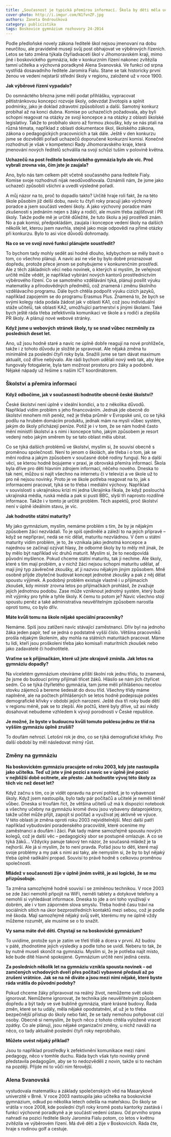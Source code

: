 ```yaml
---
title: „Současnost je typická přemírou informací. Škola by děti měla učit, co s nimi,“ říká budoucí ředitelka gymnázia Alena Svanovská 
cover-photo: http://i.imgur.com/N1fvnZF.jpg
authors: Žaneta Ondroušková
category: publicistika
tags: Boskovice gymnázium rozhovory 24-2014 
---
```


Podle předloňské novely zákona ředitelé škol nejsou jmenovaní na dobu neurčitou, ale pravidelně musejí svůj post obhajovat ve výběrových řízeních. Letos se tato změna týkala čtyřiadvaceti škol v Jihomoravském kraji, mimo jiné i boskovického gymnázia, kde v konkurzním řízení nakonec zvítězila tamní učitelka a výchovná poradkyně Alena Svanovská. Ve funkci od srpna vystřídá dosavadního ředitele Jaromíra Fialu. Stane se tak historicky první ženou ve vedení nejstarší střední školy v regionu, založené už v roce 1900.

**Jak výběrové řízení vypadalo?**

Do osmnáctého března jsme měli podat přihlášku, vypracovat pětistránkovou koncepci rozvoje školy, odevzdat životopis a splnit podmínky, jako je doklad zdravotní způsobilosti a další. Samotný konkurz probíhal až na konci dubna. Komise po uchazečích požadovala, aby byli schopni reagovat na otázky ze svojí koncepce a na otázky z oblasti školské legislativy. Takže to probíhalo skoro až formou zkoušky, kdy se nás ptali na různá témata, například z oblasti dokumentace škol, školského zákona, zákona o pedagogických pracovnících a tak dále. Ještě v den konkurzu jsme se dozvěděli pořadí uchazečů doporučené konkurzní komisí. Konečné rozhodnutí je však v kompetenci Rady Jihomoravského kraje, která jmenování nových ředitelů schválila na svojí schůzi tuším v polovině května.

**Uchazečů na post ředitele boskovického gymnázia bylo ale víc. Proč vybrali zrovna vás, čím jste je zaujala?**

Ano, bylo nás tam celkem pět včetně současného pana ředitele Fialy. Komise svoje rozhodnutí nijak neodůvodňovala. Oznámili nám, že jsme jako uchazeči způsobilí všichni a uvedli výsledné pořadí.

A můj názor na to, proč to dopadlo takto? Určitě hraje roli fakt, že na této škole působím již delší dobu, navíc tu čtyři roky pracuji jako výchovný poradce a jsem součástí vedení školy. A jako výchovný poradce mám zkušenosti s jednáním nejen s žáky a rodiči, ale musím třeba zajišťovat i PR školy. Takže podle mě je určitě důležité, že tuto školu a její prostředí znám. No a pak komisi, předpokládám, zaujala i koncepce vedení školy na dalších několik let, kterou jsem navrhla, stejně jako moje odpovědi na přímé otázky při konkurzu. Bylo to asi více důvodů dohromady. 

**Na co se ve svojí nové funkci plánujete soustředit?**

To bychom tady mohly sedět asi hodně dlouho, kdybychom se měly bavit o tom, co všechno plánuji. A navíc asi ne vše by bylo dobré prozrazovat dopředu, protože přece jenom se pohybujeme v konkurenčním prostředí. Ale z těch základních věcí nebo novinek, o kterých si myslím, že veřejnost určitě může vědět, je například vybírání nových kantorů prostřednictvím výběrového řízení. Co se samotného vzdělávání týká, plánuji posílit výuku matematiky a přírodovědných předmětů, což znamená i změnu školního vzdělávacího programu. Dále bych chtěla podpořit výuku cizích jazyků, například zapojením se do programu Erasmus Plus. Znamená to, že bych se svými kolegy ráda podala žádost jak v oblasti KA1, což jsou individuální stáže učitelů, tak oblasti KA2, umožňující partnerství s jinými školami. Také bych ještě ráda třeba zefektivnila komunikaci ve škole a s rodiči a zlepšila PR školy. A plánuji nové webové stránky.

**Když jsme u webových stránek školy, ty se snad vůbec nezměnily za posledních deset let.**

Ano, už jsou hodně staré a navíc ne úplně dobře reagují na nové prohlížeče, takže i z tohoto důvodu je složité je spravovat. Ale nějaká změna tu minimálně za poslední čtyři roky byla. Snažili jsme se tam dávat maximum aktualit, což dříve nebývalo. Ale rádi bychom udělali nový web tak, aby lépe fungovaly fotogalerie, byla tam možnost prostoru pro žáky a podobně. Nějaké nápady už řešíme s naším ICT koordinátorem.

### Školství a přemíra informací

**Když odbočíme, jak v současnosti hodnotíte obecně české školství?**

České školství není úplně v ideální kondici, a to z několika důvodů. Například vidím problém s jeho financováním. Jednak jde obecně do školství mnohem míň peněz, než je třeba průměr v Evropské unii, co se týká podílu na hrubém domácím produktu, jednak mám na mysli vůbec systém, jakým do školy přicházejí peníze. Potíž je i v tom, že se nám hodně často mění ministři školství a s nimi i koncepce toho, jakým způsobem je resort vedený nebo jakým směrem by se tato oblast měla ubírat. 

Co se týká dalších problémů ve školství, myslím si, že souvisí obecně s proměnou společnosti. Není to jenom o školách, ale třeba i o tom, jak se mění rodina a jakým způsobem v současné době rodiny fungují. No a další věcí, se kterou hodně bojujeme v praxi, je obrovská přemíra informací. Škola byla dříve pro děti hlavním zdrojem informací, něčeho nového. Dneska to tak není, můžou si najít všechno na internetu či v televizi a ve škole už to pro ně nejsou novinky. Proto je ve škole potřeba reagovat na to, jak s informacemi pracovat, týká se to třeba i mediální výchovy. Například v souvislosti s ukrajinskou krizí mi jedna Ukrajinka říkala, že když poslouchá ukrajinská média, ruská média a pak si pustí BBC, slyší tři naprosto rozdílné informace. Takže i v tomto je určitě problém. Těch aspektů, proč školství není v úplně ideálním stavu, je víc.

**Jak hodnotíte státní maturity?**

My jako gymnázium, myslím, nemáme problém s tím, že by je nějakým způsobem žáci nezvládali. To je spíš ojedinělé a záleží to na jejich přípravě – když se nepřipraví, nedá se nic dělat, maturitu nezvládnou. V čem u státní maturity vidím problém, je to, že vznikala jako jednotná koncepce a najednou se začínají ozývat hlasy, že odborné školy by to měly mít jinak, že by mělo být například víc druhů maturit. Myslím si, že to neodpovídá původní myšlence. Pokud chceme státní maturitu, tak ji nechme. Ale školy, které s tím mají problém, a v nichž žáci nejsou schopni maturitu udělat, ať mají jiný typ závěrečné zkoušky, ať ji nazvou nějakým jiným způsobem. Mně osobně přijde zbytečné budovat koncept jednotné zkoušky a pak z něj dělat spoustu výjimek. A podobný problém existuje vlastně i u přijímacích zkoušek, kdy ministr zrovna letos po přijímačkách prohlásil, že zvažuje jejich jednotnou podobu. Zase může vzniknout jednotný systém, který bude mít výjimky pro tyhle a tyhle školy. K čemu to potom je? Navíc všechno stojí spoustu peněz a také administrativa neuvěřitelným způsobem narostla oproti tomu, co bylo dřív.

**Máte kvůli tomu na škole nějaké speciální pracovníky?**

Nemáme. Spíš jsou zatíženi navíc stávající zaměstnanci. Dřív byl na jednoho žáka jeden papír, teď se jedná o podstatně vyšší číslo. Většina pracovníků prošla nějakým školením, aby mohla na státních maturitách pracovat. Máme tu lidi, kteří jsou proškoleni třeba jako komisaři maturitních zkoušek nebo jako zadavatelé či hodnotitelé.

**Vraťme se k přijímačkám, které už jste okrajově zmínila. Jak letos na gymnáziu dopadly?**

Na víceletém gymnázium otevíráme příští školní rok jednu třídu, to znamená, že jsme do budoucí primy přijímali třicet žáků. Hlásilo se nám jich čtyřicet sedm. Co se týká čtyřletého gymnázia, tam jsme měli přihlášenou necelou stovku zájemců a bereme šedesát do dvou tříd. Všechny třídy máme naplněné, ale na počtech přihlášených se letos hodně podepisuje pokles demografické křivky v období jejich narození. Ještě dva tři roky bude dětí v regionu méně, pak se to zlepší. Ale počtů, které byly dříve, už asi nikdy dosahovat nebudeme vzhledem k vývoji porodnosti v České republice.

**Je možné, že byste v budoucnu kvůli tomuto poklesu jednu ze tříd na vyšším gymnáziu úplně zrušili?**

To doufám nehrozí. Letošní rok je dno, co se týká demografické křivky. Pro další období by měl následovat mírný růst. 

### Změny na gymnáziu

**Na boskovickém gymnáziu pracujete od roku 2003, kdy jste nastoupila jako učitelka. Teď už jste v jiné pozici a navíc se v úplně jiné pozici v nejbližší době ocitnete, ale přesto: Jak hodnotíte vývoj této školy za těch víc než deset let?**

Když začnu s tím, co je vidět opravdu na první pohled, je to vybavenost školy. Když jsem nastoupila, bylo tady pár počítačů a učitelé je neměli téměř vůbec. Dneska si troufám říct, že většina učitelů už má k dispozici notebook a všechny učebny na gymnáziu kromě dvou jsou vybaveny dataprojektory, takže učitel může přijít, zapojit si počítač a využívat jej aktivně ve výuce. V této oblasti je změna oproti roku 2003 nejviditelnější. Mezi další patří například vybudování poradenského pracoviště, které oceníme my zaměstnanci a doufám i žáci. Pak tady máme samozřejmě spoustu nových kolegů, což je další věc – pedagogický sbor se postupně omlazuje. A co se týká žáků… Vždycky panuje takový ten názor, že současná mládež je ta nejhorší. Ale já si myslím, že to není pravda. Pořád jsou to děti, které mají svoje problémy a my pak s nimi asi taky, ale nemyslím si, že by to byl nějaký třeba úplně radikální propad. Souvisí to právě hodně s celkovou proměnou společnosti.

**Mládež v současnosti žije v úplně jiném světě, je asi logické, že se mu přizpůsobuje.**

Ta změna samozřejmě hodně souvisí i se zmíněnou technikou. V roce 2003 se zde žáci nemohli připojit na WiFi, neměli tablety a dotykové telefony a nemohli si vyhledávat informace. Dneska to jde a oni toho využívají v dobrém, ale i v tom záporném slova smyslu. Třeba hodně času tráví na sociálních sítích na úkor bezprostředních kontaktů mezi sebou, což je podle mě škoda. Mají samozřejmě nějaký svůj svět, kterému my ne úplně vždy můžeme rozumět, ale musíme se o to snažit.

**Vy sama máte dvě děti. Chystají se na boskovické gymnázium?**

To uvidíme, protože syn je zatím ve třetí třídě a dcera v první. Až budou v páté, zhodnotíme jejich výsledky a podle toho se uvidí. Neberu to tak, že by nutně museli skončit na gymnáziu. Myslím si, že je potřeba najít místo, kde bude dítě hlavně spokojené. Gymnázium určitě není jediná cesta.

**Za posledních několik let na gymnáziu vznikla spousta novinek – od zamčených vchodových dveří přes počítači vybavené předaulí až po zrušení vrátnice. Jak se na ně díváte a jsou mezi nimi nějaké, které byste ráda vrátila do původní podoby?**

Pokud chceme žáky připravovat na reálný život, nemůžeme svět okolo ignorovat. Nemůžeme ignorovat, že technika jde neuvěřitelným způsobem dopředu a být tady ve své bublině gymnázia, staré krásné budovy. Řada změn, které se tu udály, měla nějaké opodstatnění, ať už je to třeba bezpečnější přístup do školy nebo fakt, že se tady nemohou pohybovat cizí osoby. Obecně si nemyslím, že bych něco z tohoto chtěla vyloženě vracet zpátky. Co ale plánuji, jsou nějaké organizační změny, u nichž naváži na něco, co tady aktuálně poslední čtyři roky neprobíhalo.

**Můžete uvést nějaký příklad?**

Jsou to například prostředky k zefektivnění komunikace mezi námi pedagogy, něco v tomhle duchu. Ráda bych však tyto novinky prvně představila pedagogům, aby se to nedozvěděli z novin, takže si to nechám na později. Přijde mi to vůči nim férovější.

### Alena Svanovská

vystudovala matematiku a základy společenských věd na Masarykově univerzitě v Brně. V roce 2003 nastoupila jako učitelka na boskovické gymnázium, odkud po několika letech odešla na mateřskou. Do školy se vrátila v roce 2008, kde poslední čtyři roky kromě postu kantorky zastává i funkci výchovné poradkyně a je součástí vedení ústavu. Od prvního srpna nahradí na pozici ředitele školy Jaromíra Fialu potom, co letos v květnu zvítězila ve výběrovém řízení. Má dvě děti a žije v Boskovicích. Ráda čte, hraje s rodinou golf a cestuje.